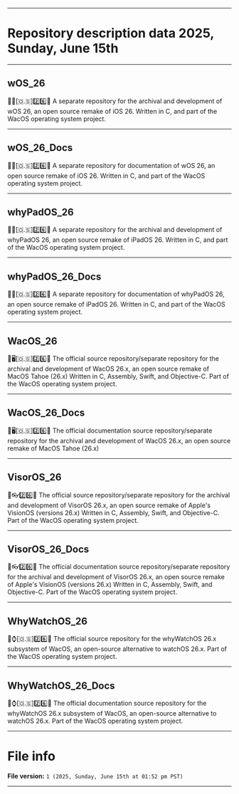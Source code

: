
***

# Repository description data 2025, Sunday, June 15th

---

## wOS_26

🍏️📱️[🇴.🇸]2️⃣️6️⃣️💾️ A separate repository for the archival and development of wOS 26, an open source remake of iOS 26. Written in C, and part of the WacOS operating system project. 

---

## wOS_26_Docs

🍏️📱️[🇴.🇸]2️⃣️6️⃣️📖️ A separate repository for documentation of wOS 26, an open source remake of iOS 26. Written in C, and part of the WacOS operating system project. 

---

## whyPadOS_26

🍏️📱️[🇴.🇸]2️⃣️6️⃣️💾️ A separate repository for the archival and development of whyPadOS 26, an open source remake of iPadOS 26. Written in C, and part of the WacOS operating system project. 

---

## whyPadOS_26_Docs

🍏️📱️[🇴.🇸]2️⃣️6️⃣️📖️ A separate repository for documentation of whyPadOS 26, an open source remake of iPadOS 26. Written in C, and part of the WacOS operating system project. 

---

## WacOS_26

🍏️🖥️[🇴.🇸]2️⃣️6️⃣️💾️ The official source repository/separate repository for the archival and development of WacOS 26.x, an open source remake of MacOS Tahoe (26.x) Written in C, Assembly, Swift, and Objective-C. Part of the WacOS operating system project. 

---

## WacOS_26_Docs

🍏️🖥️[🇴.🇸]2️⃣️6️⃣️📖️ The official documentation source repository/separate repository for the archival and development of WacOS 26.x, an open source remake of MacOS Tahoe (26.x)

---

## VisorOS_26

🍏️👓️2️⃣️6️⃣️💾️ The official source repository/separate repository for the archival and development of VisorOS 26.x, an open source remake of Apple's VisionOS (versions 26.x) Written in C, Assembly, Swift, and Objective-C. Part of the WacOS operating system project.

---

## VisorOS_26_Docs

🍏️👓️2️⃣️6️⃣️📖️ The official documentation source repository/separate repository for the archival and development of VisorOS 26.x, an open source remake of Apple's VisionOS (versions 26.x) Written in C, Assembly, Swift, and Objective-C. Part of the WacOS operating system project.

---

## WhyWatchOS_26

🍏️⌚️[🇴.🇸]2️⃣️6️⃣️💾️ The official source repository for the whyWatchOS 26.x subsystem of WacOS, an open-source alternative to watchOS 26.x. Part of the WacOS operating system project. 

---

## WhyWatchOS_26_Docs

🍏️⌚️[🇴.🇸]2️⃣️6️⃣️📖️ The official documentation source repository for the whyWatchOS 26.x subsystem of WacOS, an open-source alternative to watchOS 26.x. Part of the WacOS operating system project. 

***

# File info

**File version:** `1 (2025, Sunday, June 15th at 01:52 pm PST)`

***

